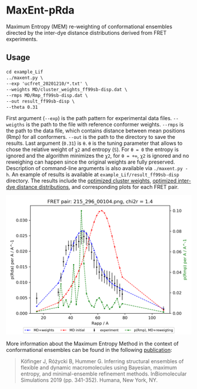 # MaxEnt-pRda
Maximum Entropy (MEM) re-weighting of conformational ensembles directed by the inter-dye distance distributions derived from FRET experiments.

## Usage

```
cd example_Lif
../maxent.py \
--exp 'ucfret_20201210/*.txt' \
--weights MD/cluster_weights_ff99sb-disp.dat \
--rmps MD/Rmp_ff99sb-disp.dat \
--out result_ff99sb-disp \
--theta 0.31
```
First argument (`--exp`) is the path pattern for experimental data files. `--weigths` is the path to the file with reference conformer weights. `--rmps` is the path to the data file, which contains distance between mean positions (Rmp) for all conformers. `--out` is the path to the directory to save the results.
Last argument (`0.31`) is `θ`. `θ` is the tuning parameter that allows to chose the relative weight of `χ2` and entropy (`S`). For `θ = 0` the entropy is ignored and the algorithm minimizes the `χ2`, for `θ = +∞`, `χ2` is ignored and no reweighing can happen since the original weights are fully preserved. Description of command-line arguments is also available via `./maxent.py -h`.
An example of results is available at `example_Lif/result_ff99sb-disp` directory.
The results include the [optimized cluster weights](example_Lif/result_ff99sb-disp/weights_final.dat), [optimized inter-dye distance distributions](example_Lif/result_ff99sb-disp/pRda_reweighted.dat), and corresponding plots for each FRET pair.

![inter-dye distance distributions before and after MEM optimization](example_Lif/result_ff99sb-disp/215_296_00104.png)


More information about the Maximum Entropy Method in the context of conformational ensembles can be found in the following [publication](https://doi.org/10.1007/978-1-4939-9608-7_14):
> Köfinger J, Różycki B, Hummer G. Inferring structural ensembles of flexible and dynamic macromolecules using Bayesian, maximum entropy, and minimal-ensemble refinement methods. InBiomolecular Simulations 2019 (pp. 341-352). Humana, New York, NY.
